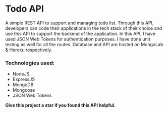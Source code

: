 # Todo API

A simple REST API to support and managing todo list. Through this API, developers can code their applications in the tech stack of their choice and use this API to support the backend of the application. In this API, I have used JSON Web Tokens for authentication purposes. I have done unit testing as well for all the routes. Database and API are hosted on MongoLab & Heroku respectively.

### Technologies used: 

* NodeJS
* ExpressJS
* MongoDB
* Mongoose
* JSON Web Tokens

**Give this project a star if you found this API helpful.**
